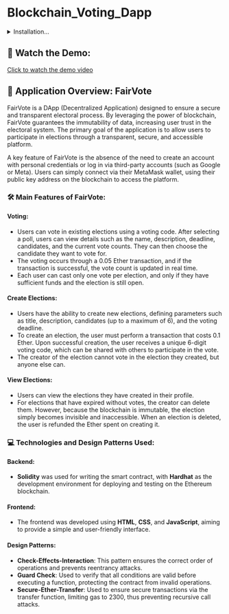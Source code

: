 # Blockchain_Voting_Dapp
<details>
   
<h2>🚀 Installation & Usage</h2>
<summary>Installation...</summary>

#### 0. Prerequisites:
   - **0.1**: Install Hardhat:
     ```bash
     npm install --save-dev hardhat
     ```
   - **0.2**: Install Node.js:
     ```bash
     nvm install node
     ```
   - **0.3**: Install the `http-server` package globally:
     ```bash
     npm install -g http-server
     ```
   - **0.4**: Add and configure the MetaMask extension to your browser with the following network:
     - **RPC URL**: `127.0.0.1:8545`
     - **Chain ID**: `31337`
     - **Coin Symbol**: `GO`

#### 1. Clone the repository:
   ```bash
   git clone https://github.com/MatteoAv/Blockchain_Voting_Dapp
   ``` 
#### 2. Go to the project folder and open the terminal
#### 3. Start a local blockchain:
 ```bash
     npm hardhat node
 ```
#### 4. Open a new terminal window in the project folder
#### 5. Deploy the contract:
 ```bash
     npx hardhat run scripts/deploy.js --network localhost
 ```
#### 6. Go to the frontend folder and run the command:
 ```bash
     http-server
 ```
#### 7. Click on one of the servers that are returned to open the webpage
#### 8. Import one of the accounts created in the local blockchain into MetaMask
#### 9. Click on the "Connect to MetaMask" button to vote
</details>

## 🎥 Watch the Demo:

[Click to watch the demo video](https://www.youtube.com/watch?v=FNyESPgQyoM&autoplay=1&loop=1&playlist=FNyESPgQyoM)



## 🎯 Application Overview: FairVote  
FairVote is a DApp (Decentralized Application) designed to ensure a secure and transparent electoral process. By leveraging the power of blockchain, FairVote guarantees the immutability of data, increasing user trust in the electoral system. The primary goal of the application is to allow users to participate in elections through a transparent, secure, and accessible platform.

A key feature of FairVote is the absence of the need to create an account with personal credentials or log in via third-party accounts (such as Google or Meta). Users can simply connect via their MetaMask wallet, using their public key address on the blockchain to access the platform.

### 🛠️ Main Features of FairVote:

#### Voting:
- Users can vote in existing elections using a voting code. After selecting a poll, users can view details such as the name, description, deadline, candidates, and the current vote counts. They can then choose the candidate they want to vote for.
- The voting occurs through a 0.05 Ether transaction, and if the transaction is successful, the vote count is updated in real time.
- Each user can cast only one vote per election, and only if they have sufficient funds and the election is still open.

#### Create Elections:
- Users have the ability to create new elections, defining parameters such as title, description, candidates (up to a maximum of 6), and the voting deadline.
- To create an election, the user must perform a transaction that costs 0.1 Ether. Upon successful creation, the user receives a unique 6-digit voting code, which can be shared with others to participate in the vote.
- The creator of the election cannot vote in the election they created, but anyone else can.

#### View Elections:
- Users can view the elections they have created in their profile.
- For elections that have expired without votes, the creator can delete them. However, because the blockchain is immutable, the election simply becomes invisible and inaccessible. When an election is deleted, the user is refunded the Ether spent on creating it.

### 💻 Technologies and Design Patterns Used:

#### Backend:
- **Solidity** was used for writing the smart contract, with **Hardhat** as the development environment for deploying and testing on the Ethereum blockchain.

#### Frontend:
- The frontend was developed using **HTML**, **CSS**, and **JavaScript**, aiming to provide a simple and user-friendly interface.

#### Design Patterns:
- **Check-Effects-Interaction**: This pattern ensures the correct order of operations and prevents reentrancy attacks.
- **Guard Check**: Used to verify that all conditions are valid before executing a function, protecting the contract from invalid operations.
- **Secure-Ether-Transfer**: Used to ensure secure transactions via the transfer function, limiting gas to 2300, thus preventing recursive call attacks.

